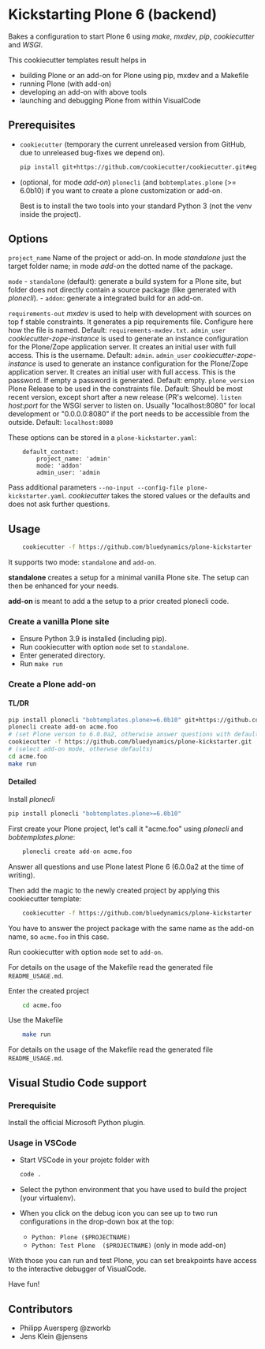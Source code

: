 # Kickstarting Plone 6 (backend)

Bakes a configuration to start Plone 6 using *make*, *mxdev*, *pip*, *cookiecutter* and *WSGI*.

This cookiecutter templates result helps in

- building Plone or an add-on for Plone using pip, mxdev and a Makefile
- running Plone (with add-on)
- developing an add-on with above tools
- launching and debugging Plone from within VisualCode

## Prerequisites

- `cookiecutter` (temporary the current unreleased version from GitHub, due to unreleased bug-fixes we depend on).

  ```bash
  pip install git+https://github.com/cookiecutter/cookiecutter.git#egg=cookiecutter
  ```

- (optional, for mode *add-on*) `plonecli` (and `bobtemplates.plone` (>= 6.0b10) if you want to create a plone customization or add-on.

  Best is to install the two tools into your standard Python 3 (not the venv inside the project).

## Options

`project_name`
    Name of the project or add-on.
    In mode *standalone* just the target folder name;
    in mode *add-on* the dotted name of the package.

`mode`
    - `standalone` (default): generate a build system for a Plone site,
      but folder does not directly contain a source package (like generated with *plonecli*).
    - `addon`: generate a integrated build for an add-on.

`requirements-out`
    *mxdev* is used to help with development with sources on top f stable constraints.
    It generates a pip requirements file.
    Configure here how the file is named.
    Default: `requirements-mxdev.txt`.
`admin_user`
    *cookiecutter-zope-instance* is used to generate an instance configuration for the Plone/Zope application server.
    It creates an initial user with full access.
    This is the username.
    Default: `admin`.
`admin_user`
    *cookiecutter-zope-instance* is used to generate an instance configuration for the Plone/Zope application server.
    It creates an initial user with full access.
    This is the password.
    If empty a password is generated.
    Default: empty.
`plone_version`
    Plone Release to be used in the constraints file.
    Default: Should be most recent version, except short after a new release (PR's welcome).
`listen`
    *host:port* for the WSGI server to listen on.
    Usually "localhost:8080" for local development or "0.0.0.0:8080" if the port needs to be accessible from the outside.
    Default: `localhost:8080`

These options can be stored in a `plone-kickstarter.yaml`:

```YML
    default_context:
        project_name: 'admin'
        mode: 'addon'
        admin_user: 'admin
```

Pass additional parameters `--no-input --config-file plone-kickstarter.yaml`.
*cookiecutter* takes the stored values or the defaults and does not ask further questions.

## Usage

```bash
    cookiecutter -f https://github.com/bluedynamics/plone-kickstarter
```

It supports two mode: ``standalone`` and ``add-on``.

**standalone** creates a setup for a minimal vanilla Plone site.
The setup can then be enhanced for your needs.

**add-on** is meant to add a the setup to a prior created plonecli code.

### Create a vanilla Plone site

- Ensure Python 3.9 is installed (including pip).
- Run cookiecutter with option `mode` set to ``standalone``.
- Enter generated directory.
- Run ``make run``

### Create a Plone add-on

#### TL/DR

```bash
pip install plonecli "bobtemplates.plone>=6.0b10" git+https://github.com/cookiecutter/cookiecutter.git#egg=cookiecutter
plonecli create add-on acme.foo
# (set Plone verson to 6.0.0a2, otherwise answer questions with defaults)
cookiecutter -f https://github.com/bluedynamics/plone-kickstarter.git
# (select add-on mode, otherwse defaults)
cd acme.foo
make run
```

#### Detailed

Install *plonecli*

```bash
pip install plonecli "bobtemplates.plone>=6.0b10"
```

First create your Plone project, let's call it "acme.foo" using *plonecli* and *bobtemplates.plone*:

```bash
    plonecli create add-on acme.foo
```

Answer all questions and use Plone latest Plone 6 (6.0.0a2 at the time of writing).

Then add the magic to the newly created project by applying this cookiecutter template:

```bash
    cookiecutter -f https://github.com/bluedynamics/plone-kickstarter
```

You have to answer the project package with the same name as the add-on name, so `acme.foo` in this case.

Run cookiecutter with option `mode` set to ``add-on``.

For details on the usage of the Makefile read the generated file `README_USAGE.md`.

Enter the created project

```bash
    cd acme.foo
```

Use the Makefile

```bash
    make run
```

For details on the usage of the Makefile read the generated file `README_USAGE.md`.

## Visual Studio Code support

### Prerequisite

Install the official Microsoft Python plugin.

### Usage in VSCode

- Start VSCode in your projetc folder with

  ```bash
  code .
  ```

- Select the python environment that you have used to build the project (your virtualenv).

- When you click on the debug icon you can see up to two run configurations in the drop-down box at the top:

  - `Python: Plone ($PROJECTNAME)`
  - `Python: Test Plone  ($PROJECTNAME)` (only in mode add-on)

With those you can run and test Plone, you can set breakpoints have access to the interactive debugger of VisualCode.

Have fun!

## Contributors

- Philipp Auersperg @zworkb
- Jens Klein @jensens
